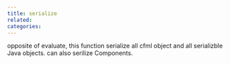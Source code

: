 ```yaml
---
title: serialize
related:
categories:
---
```


opposite of evaluate, this function serialize all cfml object and all serializble Java objects. can also serilize Components.